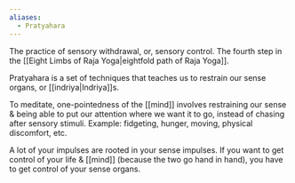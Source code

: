 ```yaml
---
aliases:
  - Pratyahara
---
```

The practice of sensory withdrawal, or, sensory control. The fourth step in the [[Eight Limbs of Raja Yoga|eightfold path of Raja Yoga]].

Pratyahara is a set of techniques that teaches us to restrain our sense organs, or [[indriya|Indriya]]s.

To meditate, one-pointedness of the [[mind]] involves restraining our sense & being able to put our attention where we want it to go, instead of chasing after sensory stimuli.
	Example: fidgeting, hunger, moving, physical discomfort, etc.

A lot of your impulses are rooted in your sense impulses. If you want to get control of your life & [[mind]] (because the two go hand in hand), you have to get control of your sense organs.